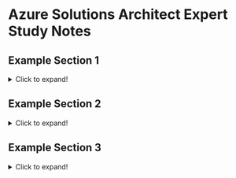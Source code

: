 # Azure Solutions Architect Expert Study Notes


## Example Section 1
<details>
  <summary>Click to expand!</summary>
  
  ### Example Note 1
  Lorem ipsum dolor sit amet, consectetur adipiscing elit. Sed convallis semper sapien, et iaculis mauris porttitor ac. Pellentesque felis sem, porta vitae aliquet a, commodo non mauris. Integer elementum risus non eleifend suscipit. Nam ut enim eu felis mattis condimentum. Mauris iaculis enim vitae molestie volutpat. Nullam efficitur aliquam ante, consequat auctor tellus congue pharetra. Morbi diam erat, blandit quis augue at, euismod rutrum elit. Etiam bibendum, nulla et lacinia mattis, turpis velit ultricies metus, nec mattis ante orci nec ex. Nam sit amet sodales enim. Morbi pretium eu augue ac consectetur. 

  ### Example Note 2
  Lorem ipsum dolor sit amet, consectetur adipiscing elit. Sed convallis semper sapien, et iaculis mauris porttitor ac. Pellentesque felis sem, porta vitae aliquet a, commodo non mauris. Integer elementum risus non eleifend suscipit. Nam ut enim eu felis mattis condimentum. Mauris iaculis enim vitae molestie volutpat. Nullam efficitur aliquam ante, consequat auctor tellus congue pharetra. Morbi diam erat, blandit quis augue at, euismod rutrum elit. Etiam bibendum, nulla et lacinia mattis, turpis velit ultricies metus, nec mattis ante orci nec ex. Nam sit amet sodales enim. Morbi pretium eu augue ac consectetur. 
</details>

## Example Section 2
<details>
  <summary>Click to expand!</summary>
  
  ### Example Note 1
  Lorem ipsum dolor sit amet, consectetur adipiscing elit. Sed convallis semper sapien, et iaculis mauris porttitor ac. Pellentesque felis sem, porta vitae aliquet a, commodo non mauris. Integer elementum risus non eleifend suscipit. Nam ut enim eu felis mattis condimentum. Mauris iaculis enim vitae molestie volutpat. Nullam efficitur aliquam ante, consequat auctor tellus congue pharetra. Morbi diam erat, blandit quis augue at, euismod rutrum elit. Etiam bibendum, nulla et lacinia mattis, turpis velit ultricies metus, nec mattis ante orci nec ex. Nam sit amet sodales enim. Morbi pretium eu augue ac consectetur. 

  ### Example Note 2
  Lorem ipsum dolor sit amet, consectetur adipiscing elit. Sed convallis semper sapien, et iaculis mauris porttitor ac. Pellentesque felis sem, porta vitae aliquet a, commodo non mauris. Integer elementum risus non eleifend suscipit. Nam ut enim eu felis mattis condimentum. Mauris iaculis enim vitae molestie volutpat. Nullam efficitur aliquam ante, consequat auctor tellus congue pharetra. Morbi diam erat, blandit quis augue at, euismod rutrum elit. Etiam bibendum, nulla et lacinia mattis, turpis velit ultricies metus, nec mattis ante orci nec ex. Nam sit amet sodales enim. Morbi pretium eu augue ac consectetur. 
</details>

## Example Section 3
<details>
  <summary>Click to expand!</summary>
  
  ### Example Note 1
  Lorem ipsum dolor sit amet, consectetur adipiscing elit. Sed convallis semper sapien, et iaculis mauris porttitor ac. Pellentesque felis sem, porta vitae aliquet a, commodo non mauris. Integer elementum risus non eleifend suscipit. Nam ut enim eu felis mattis condimentum. Mauris iaculis enim vitae molestie volutpat. Nullam efficitur aliquam ante, consequat auctor tellus congue pharetra. Morbi diam erat, blandit quis augue at, euismod rutrum elit. Etiam bibendum, nulla et lacinia mattis, turpis velit ultricies metus, nec mattis ante orci nec ex. Nam sit amet sodales enim. Morbi pretium eu augue ac consectetur. 

  ### Example Note 2
  Lorem ipsum dolor sit amet, consectetur adipiscing elit. Sed convallis semper sapien, et iaculis mauris porttitor ac. Pellentesque felis sem, porta vitae aliquet a, commodo non mauris. Integer elementum risus non eleifend suscipit. Nam ut enim eu felis mattis condimentum. Mauris iaculis enim vitae molestie volutpat. Nullam efficitur aliquam ante, consequat auctor tellus congue pharetra. Morbi diam erat, blandit quis augue at, euismod rutrum elit. Etiam bibendum, nulla et lacinia mattis, turpis velit ultricies metus, nec mattis ante orci nec ex. Nam sit amet sodales enim. Morbi pretium eu augue ac consectetur. 
</details>
